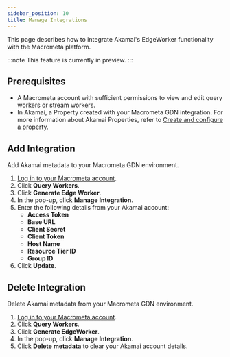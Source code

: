 ```yaml
---
sidebar_position: 10
title: Manage Integrations
---
```


This page describes how to integrate Akamai's EdgeWorker functionality with the Macrometa platform.

:::note
This feature is currently in preview.
:::

## Prerequisites

- A Macrometa account with sufficient permissions to view and edit query workers or stream workers.
- In Akamai, a Property created with your Macrometa GDN integration. For more information about Akamai Properties, refer to [Create and configure a property](https://techdocs.akamai.com/api-definitions/docs/create-config-prop).

## Add Integration

Add Akamai metadata to your Macrometa GDN environment.

1. [Log in to your Macrometa account](https://auth-play.macrometa.io/).
1. Click **Query Workers**.
1. Click **Generate Edge Worker**.
1. In the pop-up, click **Manage Integration**.
1. Enter the following details from your Akamai account:
    - **Access Token**
    - **Base URL**
    - **Client Secret**
    - **Client Token**
    - **Host Name**
    - **Resource Tier ID**
    - **Group ID**
1. Click **Update**.

## Delete Integration

Delete Akamai metadata from your Macrometa GDN environment.

1. [Log in to your Macrometa account](https://auth-play.macrometa.io/).
1. Click **Query Workers**.
1. Click **Generate EdgeWorker**.
1. In the pop-up, click **Manage Integration**.
1. Click **Delete metadata** to clear your Akamai account details.